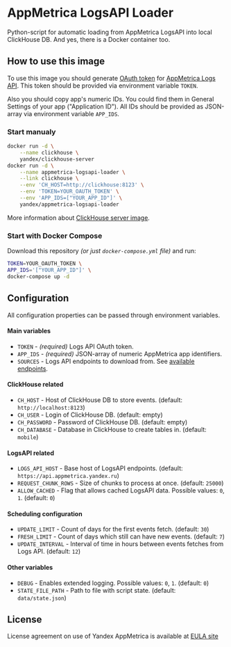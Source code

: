 # AppMetrica LogsAPI Loader

Python-script for automatic loading from AppMetrica LogsAPI into local ClickHouse DB. And yes, there is a Docker container too.

## How to use this image

To use this image you should generate [OAuth token][OAUTH-DOCS] for [AppMetrica Logs API][LOGSAPI-DOCS]. This token should be provided via environment variable `TOKEN`.

Also you should copy app's numeric IDs. You could find them in General Settings of your app ("Application ID"). All IDs should be provided as JSON-array via environment variable `APP_IDS`.

### Start manualy
```bash
docker run -d \
    --name clickhouse \
    yandex/clickhouse-server
docker run -d \
    --name appmetrica-logsapi-loader \
    --link clickhouse \
    --env 'CH_HOST=http://clickhouse:8123' \
    --env 'TOKEN=YOUR_OAUTH_TOKEN' \
    --env 'APP_IDS=["YOUR_APP_ID"]' \
    yandex/appmetrica-logsapi-loader
```

More information about [ClickHouse server image][CLICKHOUSE-SERVER].

### Start with Docker Compose
Download this repository *(or just `docker-compose.yml` file)* and run:
```bash
TOKEN=YOUR_OAUTH_TOKEN \
APP_IDS='["YOUR_APP_ID"]' \
docker-compose up -d
``` 

## Configuration

All configuration properties can be passed through environment variables.
 
#### Main variables
* `TOKEN` - *(required)* Logs API OAuth token.
* `APP_IDS` - *(required)* JSON-array of numeric AppMetrica app identifiers.
* `SOURCES` - Logs API endpoints to download from. See [available endpoints][LOGSAPI-ENDPOINTS].

#### ClickHouse related
* `CH_HOST` - Host of ClickHouse DB to store events. (default: `http://localhost:8123`)
* `CH_USER` - Login of ClickHouse DB. (default: empty)
* `CH_PASSWORD` - Password of ClickHouse DB. (default: empty)
* `CH_DATABASE` - Database in ClickHouse to create tables in. (default: `mobile`)

#### LogsAPI related
* `LOGS_API_HOST` - Base host of LogsAPI endpoints. (default: `https://api.appmetrica.yandex.ru`)
* `REQUEST_CHUNK_ROWS` - Size of chunks to process at once. (default: `25000`)
* `ALLOW_CACHED` - Flag that allows cached LogsAPI data. Possible values: `0`, `1`. (default: `0`)

#### Scheduling configuration
* `UPDATE_LIMIT` - Count of days for the first events fetch. (default: `30`)
* `FRESH_LIMIT` - Count of days which still can have new events. (default: `7`)
* `UPDATE_INTERVAL` - Interval of time in hours between events fetches from Logs API. (default: `12`)

#### Other variables
* `DEBUG` - Enables extended logging. Possible values: `0`, `1`. (default: `0`)
* `STATE_FILE_PATH` - Path to file with script state. (default: `data/state.json`)

## License
License agreement on use of Yandex AppMetrica is available at [EULA site][LICENSE]


[LOGSAPI-DOCS]: https://tech.yandex.com/appmetrica/doc/mobile-api/logs/about-docpage/ "AppMetrica LogsAPI documentation"
[OAUTH-DOCS]: https://tech.yandex.com/appmetrica/doc/mobile-api/intro/authorization-docpage/ "Yandex OAuth documentation"
[CLICKHOUSE-SERVER]: https://hub.docker.com/r/yandex/clickhouse-server/ "ClickHouse Server Docker image page"
[LOGSAPI-ENDPOINTS]: https://tech.yandex.com/appmetrica/doc/mobile-api/logs/endpoints-docpage/ "AppMetrica LogsAPI Endpoints documentation"
[LICENSE]: https://yandex.com/legal/metrica_termsofuse/ "Yandex AppMetrica agreement"
